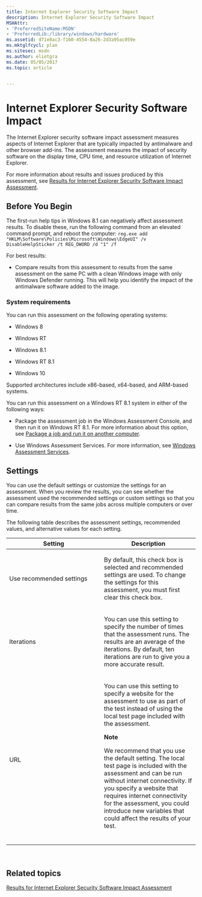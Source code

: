 ```yaml
---
title: Internet Explorer Security Software Impact
description: Internet Explorer Security Software Impact
MSHAttr:
- 'PreferredSiteName:MSDN'
- 'PreferredLib:/library/windows/hardware'
ms.assetid: d71e8ac3-f160-4554-8a26-2d3a95ac059e
ms.mktglfcycl: plan
ms.sitesec: msdn
ms.author: eliotgra
ms.date: 05/05/2017
ms.topic: article


---
```


# Internet Explorer Security Software Impact


The Internet Explorer security software impact assessment measures aspects of Internet Explorer that are typically impacted by antimalware and other browser add-ins. The assessment measures the impact of security software on the display time, CPU time, and resource utilization of Internet Explorer.

For more information about results and issues produced by this assessment, see [Results for Internet Explorer Security Software Impact Assessment](results-for-internet-explorer-security-software-impact-assessment.md).

## Before You Begin


The first-run help tips in Windows 8.1 can negatively affect assessment results. To disable these, run the following command from an elevated command prompt, and reboot the computer: `reg.exe add "HKLM\Software\Policies\Microsoft\Windows\EdgeUI" /v DisableHelpSticker /t REG_DWORD /d "1" /f`

For best results:

-   Compare results from this assessment to results from the same assessment on the same PC with a clean Windows image with only Windows Defender running. This will help you identify the impact of the antimalware software added to the image.

### System requirements

You can run this assessment on the following operating systems:

-   Windows 8

-   Windows RT

-   Windows 8.1

-   Windows RT 8.1

-   Windows 10

Supported architectures include x86-based, x64-based, and ARM-based systems.

You can run this assessment on a Windows RT 8.1 system in either of the following ways:

-   Package the assessment job in the Windows Assessment Console, and then run it on Windows RT 8.1. For more information about this option, see [Package a job and run it on another computer](package-a-job-and-run-it-on-another-computer.md).

-   Use Windows Assessment Services. For more information, see [Windows Assessment Services](windows-assessment-services-technical-reference.md).

## <a href="" id="bkmk-settings"></a>Settings


You can use the default settings or customize the settings for an assessment. When you review the results, you can see whether the assessment used the recommended settings or custom settings so that you can compare results from the same jobs across multiple computers or over time.

The following table describes the assessment settings, recommended values, and alternative values for each setting.

<table>
<colgroup>
<col width="50%" />
<col width="50%" />
</colgroup>
<thead>
<tr class="header">
<th>Setting</th>
<th>Description</th>
</tr>
</thead>
<tbody>
<tr class="odd">
<td><p>Use recommended settings</p></td>
<td><p>By default, this check box is selected and recommended settings are used. To change the settings for this assessment, you must first clear this check box.</p></td>
</tr>
<tr class="even">
<td><p>Iterations</p></td>
<td><p>You can use this setting to specify the number of times that the assessment runs. The results are an average of the iterations. By default, ten iterations are run to give you a more accurate result.</p></td>
</tr>
<tr class="odd">
<td><p>URL</p></td>
<td><p>You can use this setting to specify a website for the assessment to use as part of the test instead of using the local test page included with the assessment.</p>
<div class="alert">
<strong>Note</strong>  
<p>We recommend that you use the default setting. The local test page is included with the assessment and can be run without internet connectivity. If you specify a website that requires internet connectivity for the assessment, you could introduce new variables that could affect the results of your test.</p>
</div>
<div>
 
</div></td>
</tr>
</tbody>
</table>

 

## Related topics


[Results for Internet Explorer Security Software Impact Assessment](results-for-internet-explorer-security-software-impact-assessment.md)

 

 








